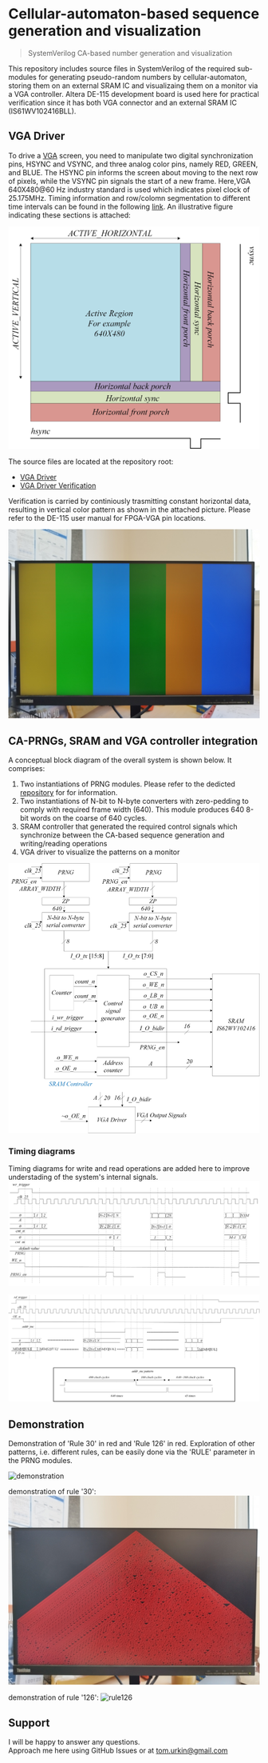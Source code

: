 # Cellular-automaton-based sequence generation and visualization 

> SystemVerilog CA-based number generation and visualization    

This repository includes source files in SystemVerilog of the required sub-modules for generating pseudo-random numbers by cellular-automaton, storing them on an external SRAM IC and visualizaing them on a monitor via a VGA controller. Altera DE-115 development board is used here for practical verification since it has both VGA connector and an external SRAM IC (IS61WV102416BLL).

## VGA Driver
To drive a [VGA](https://en.wikipedia.org/wiki/Video_Graphics_Array) screen, you need to manipulate two digital synchronization pins, HSYNC and VSYNC, and three analog color pins, namely RED, GREEN, and BLUE. The HSYNC pin informs the screen about moving to the next row of pixels, while the VSYNC pin signals the start of a new frame.
Here,VGA 640X480@60 Hz industry standard is used which indicates pixel clock of 25.175MHz. Timing information and row/colomn segmentation to different time intervals can be found in the following [link](http://tinyvga.com/vga-timing). An illustrative figure indicating these sections is attached:

![VGA](./docs/VGA.jpg) 

The source files are located at the repository root:
- [VGA Driver](./VGA_Driver.sv)
- [VGA Driver Verification](./High_arch_VGA_verification.sv)

Verification is carried by continiously trasmitting constant horizontal data, resulting in vertical color pattern as shown in the attached picture. Please refer to the DE-115 user manual for FPGA-VGA pin locations. 

![VGA Verification](./docs/VGA_Verification.jpg) 

## CA-PRNGs, SRAM and VGA controller integration
A conceptual block diagram of the overall system is shown below. It comprises:
1. Two instantiations of PRNG modules. Please refer to the dedicted [repository](https://github.com/tom-urkin/PRNG) for for information.
2. Two instantiations of N-bit to N-byte converters with zero-pedding to comply with required frame width (640). This module produces 640 8-bit words on the coarse of 640 cycles.
3. SRAM controller that generated the required control signals which synchronize between the CA-based sequence generation and writing/reading operations
4. VGA driver to visualize the patterns on a monitor

![Block_diagram](./docs/Block_Diagram.jpg) 
 
### Timing diagrams
Timing diagrams for write and read operations are added here to improve understading of the system's internal signals.
![write](./docs/Timing_wr.jpg) 

![read](./docs/Timing_rd.jpg) 

## Demonstration
Demonstration of 'Rule 30' in red and 'Rule 126' in red. Exploration of other patterns, i.e. different rules, can be easily done via the 'RULE' parameter in the PRNG modules.

![demonstration](./docs/vid.gif) 

demonstration of rule '30':
![rule30](./docs/rule30.jpg) 

demonstration of rule '126':
![rule126](./docs/rule126.jpg) 

## Support

I will be happy to answer any questions.  
Approach me here using GitHub Issues or at tom.urkin@gmail.com